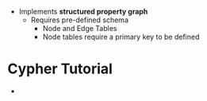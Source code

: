 - Implements **structured property graph**
  - Requires pre-defined schema
    - Node and Edge Tables
    - Node tables require a primary key to be defined

# Cypher Tutorial

-
